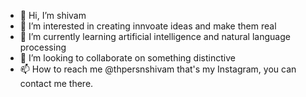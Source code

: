 - 👋 Hi, I’m shivam 
- 👀 I’m interested in creating innvoate ideas and make them real
- 🌱 I’m currently learning artificial intelligence and natural language processing 
- 💞️ I’m looking to collaborate on something distinctive 
- 📫 How to reach me @thpersnshivam that's my Instagram, you can contact me there.

<!---
shiv669/shiv669 is a ✨ special ✨ repository because its `README.md` (this file) appears on your GitHub profile.
You can click the Preview link to take a look at your changes.
--->
